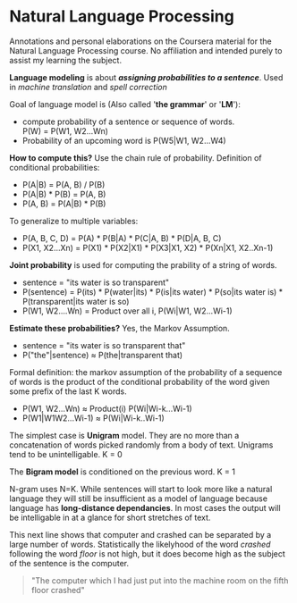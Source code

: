 # Natural Language Processing #

Annotations and personal elaborations on the Coursera material for the Natural Language Processing course. No affiliation and intended purely to assist my learning the subject.


**Language modeling** is about _**assigning probabilities to a sentence**_.
Used in _machine translation_ and _spell correction_

Goal of language model is (Also called '**the grammar**' or '**LM**'):  

- compute probability of a sentence or sequence of words.  
P(W) = P(W1, W2...Wn)  
- Probability of an upcoming word is P(W5|W1, W2...W4)

**How to compute this?** Use the chain rule of probability. Definition of conditional probabilities:  

- P(A|B) = P(A, B) / P(B)
- P(A|B) * P(B) = P(A, B)
- P(A, B) = P(A|B) * P(B)  

To generalize to multiple variables:

- P(A, B, C, D) = P(A) * P(B|A) * P(C|A, B) * P(D|A, B, C)
- P(X1, X2...Xn) = P(X1) * P(X2|X1) * P(X3|X1, X2) * P(Xn|X1, X2..Xn-1)
 
**Joint probability** is used for computing the prability of a string of words.  

- sentence = "its water is so transparent"
- P(sentence) = P(its) * P(water|its) * P(is|its water) * P(so|its water is) * 
P(transparent|its water is so)
- P(W1, W2....Wn) = Product over all i, P(Wi|W1, W2...Wi-1)

**Estimate these probabilities?** Yes, the Markov Assumption.  

- sentence = "its water is so transparent that"  
- P("the"|sentence) ≈ P(the|transparent that) 

Formal definition: the markov assumption of the probability of a sequence of words is the product of the conditional probability of the word given some prefix of the last K words.

-  P(W1, W2...Wn) ≈ Product(i) P(Wi|Wi-k...Wi-1)  
-  P(W1|W1W2...Wi-1) ≈ P(Wi|Wi-k..Wi-1)   

The simplest case is **Unigram** model. They are no more than a concatenation of words picked randomly from a body of text.
Unigrams tend to be unintelligable.  K = 0

The **Bigram model** is conditioned on the previous word. K = 1

N-gram uses N=K. While sentences will start to look more like a natural language they will still be insufficient as a model of language because language has **long-distance dependancies**. In most cases the output will be intelligable in at a glance for short stretches of text.

This next line shows that computer and crashed can be separated by a large number of words.  Statistically the likelyhood of the word _crashed_ following the word _floor_ is not high, but it does become high as the subject of the sentence is the computer.
> "The computer which I had just put into the machine room on the fifth floor crashed"



